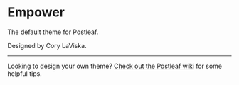 # Empower

The default theme for Postleaf.

Designed by Cory LaViska.

---

Looking to design your own theme? [Check out the Postleaf wiki](https://github.com/Postleaf/postleaf/wiki) for some helpful tips.
